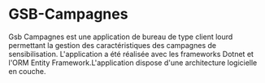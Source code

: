 # GSB-Campagnes
Gsb Campagnes est une application de bureau de type client lourd permettant la gestion des caractéristiques des campagnes de sensibilisation.
L'application a été réalisée avec les frameworks Dotnet et l'ORM Entity Framework.L'application dispose d'une architecture logicielle en couche.

